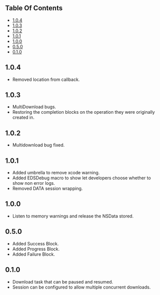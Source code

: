 ## Table Of Contents

* [1.0.4](#1.0.4)
* [1.0.3](#1.0.3)
* [1.0.2](#1.0.2)
* [1.0.1](#1.0.1)
* [1.0.0](#1.0.0)
* [0.5.0](#0.5.0)
* [0.1.0](#0.1.0)

## 1.0.4

- Removed location from callback.

## 1.0.3

- MultiDownload bugs.
- Restoring the completion blocks on the operation they were originally created in.

## 1.0.2

- Multidownload bug fixed.

## 1.0.1

- Added umbrella to remove xcode warning.
- Added EDSDebug macro to show let developers choose whether to show non error logs.
- Removed DATA session wrapping.

## 1.0.0

- Listen to memory warnings and release the NSData stored.

## 0.5.0

- Added Success Block.
- Added Progress Block.
- Added Failure Block.

## 0.1.0

- Download task that can be paused and resumed.
- Session can be configured to allow multiple concurrent downloads.

